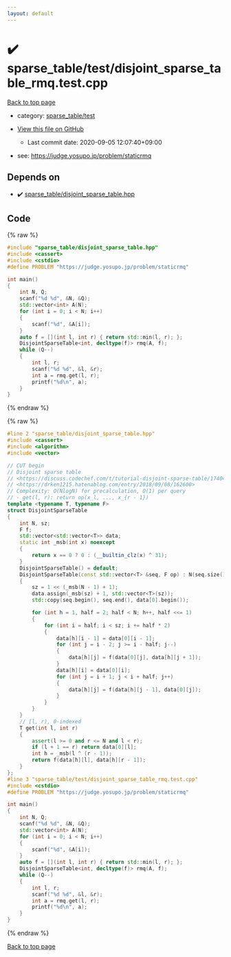 ```yaml
---
layout: default
---
```


<!-- mathjax config similar to math.stackexchange -->
<script type="text/javascript" async
  src="https://cdnjs.cloudflare.com/ajax/libs/mathjax/2.7.5/MathJax.js?config=TeX-MML-AM_CHTML">
</script>
<script type="text/x-mathjax-config">
  MathJax.Hub.Config({
    TeX: { equationNumbers: { autoNumber: "AMS" }},
    tex2jax: {
      inlineMath: [ ['$','$'] ],
      processEscapes: true
    },
    "HTML-CSS": { matchFontHeight: false },
    displayAlign: "left",
    displayIndent: "2em"
  });
</script>

<script type="text/javascript" src="https://cdnjs.cloudflare.com/ajax/libs/jquery/3.4.1/jquery.min.js"></script>
<script src="https://cdn.jsdelivr.net/npm/jquery-balloon-js@1.1.2/jquery.balloon.min.js" integrity="sha256-ZEYs9VrgAeNuPvs15E39OsyOJaIkXEEt10fzxJ20+2I=" crossorigin="anonymous"></script>
<script type="text/javascript" src="../../../assets/js/copy-button.js"></script>
<link rel="stylesheet" href="../../../assets/css/copy-button.css" />


# :heavy_check_mark: sparse_table/test/disjoint_sparse_table_rmq.test.cpp

<a href="../../../index.html">Back to top page</a>

* category: <a href="../../../index.html#a966236a3b794cca2d3eef6875f0f6b3">sparse_table/test</a>
* <a href="{{ site.github.repository_url }}/blob/master/sparse_table/test/disjoint_sparse_table_rmq.test.cpp">View this file on GitHub</a>
    - Last commit date: 2020-09-05 12:07:40+09:00


* see: <a href="https://judge.yosupo.jp/problem/staticrmq">https://judge.yosupo.jp/problem/staticrmq</a>


## Depends on

* :heavy_check_mark: <a href="../../../library/sparse_table/disjoint_sparse_table.hpp.html">sparse_table/disjoint_sparse_table.hpp</a>


## Code

<a id="unbundled"></a>
{% raw %}
```cpp
#include "sparse_table/disjoint_sparse_table.hpp"
#include <cassert>
#include <cstdio>
#define PROBLEM "https://judge.yosupo.jp/problem/staticrmq"

int main()
{
    int N, Q;
    scanf("%d %d", &N, &Q);
    std::vector<int> A(N);
    for (int i = 0; i < N; i++)
    {
        scanf("%d", &A[i]);
    }
    auto f = [](int l, int r) { return std::min(l, r); };
    DisjointSparseTable<int, decltype(f)> rmq(A, f);
    while (Q--)
    {
        int l, r;
        scanf("%d %d", &l, &r);
        int a = rmq.get(l, r);
        printf("%d\n", a);
    }
}

```
{% endraw %}

<a id="bundled"></a>
{% raw %}
```cpp
#line 2 "sparse_table/disjoint_sparse_table.hpp"
#include <cassert>
#include <algorithm>
#include <vector>

// CUT begin
// Disjoint sparse table
// <https://discuss.codechef.com/t/tutorial-disjoint-sparse-table/17404>
// <https://drken1215.hatenablog.com/entry/2018/09/08/162600>
// Complexity: O(NlogN) for precalculation, O(1) per query
// - get(l, r): return op(x_l, ..., x_{r - 1})
template <typename T, typename F>
struct DisjointSparseTable
{
    int N, sz;
    F f;
    std::vector<std::vector<T>> data;
    static int _msb(int x) noexcept
    {
        return x == 0 ? 0 : (__builtin_clz(x) ^ 31);
    }
    DisjointSparseTable() = default;
    DisjointSparseTable(const std::vector<T> &seq, F op) : N(seq.size()), f(op)
    {
        sz = 1 << (_msb(N - 1) + 1);
        data.assign(_msb(sz) + 1, std::vector<T>(sz));
        std::copy(seq.begin(), seq.end(), data[0].begin());

        for (int h = 1, half = 2; half < N; h++, half <<= 1)
        {
            for (int i = half; i < sz; i += half * 2)
            {
                data[h][i - 1] = data[0][i - 1];
                for (int j = i - 2; j >= i - half; j--)
                {
                    data[h][j] = f(data[0][j], data[h][j + 1]);
                }
                data[h][i] = data[0][i];
                for (int j = i + 1; j < i + half; j++)
                {
                    data[h][j] = f(data[h][j - 1], data[0][j]);
                }
            }
        }
    }
    // [l, r), 0-indexed
    T get(int l, int r)
    {
        assert(l >= 0 and r <= N and l < r);
        if (l + 1 == r) return data[0][l];
        int h = _msb(l ^ (r - 1));
        return f(data[h][l], data[h][r - 1]);
    }
};
#line 3 "sparse_table/test/disjoint_sparse_table_rmq.test.cpp"
#include <cstdio>
#define PROBLEM "https://judge.yosupo.jp/problem/staticrmq"

int main()
{
    int N, Q;
    scanf("%d %d", &N, &Q);
    std::vector<int> A(N);
    for (int i = 0; i < N; i++)
    {
        scanf("%d", &A[i]);
    }
    auto f = [](int l, int r) { return std::min(l, r); };
    DisjointSparseTable<int, decltype(f)> rmq(A, f);
    while (Q--)
    {
        int l, r;
        scanf("%d %d", &l, &r);
        int a = rmq.get(l, r);
        printf("%d\n", a);
    }
}

```
{% endraw %}

<a href="../../../index.html">Back to top page</a>


